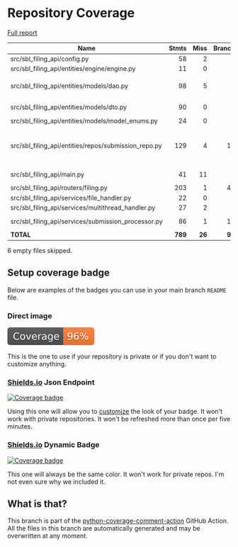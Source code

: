 # Repository Coverage

[Full report](https://htmlpreview.github.io/?https://github.com/cfpb/sbl-filing-api/blob/python-coverage-comment-action-data/htmlcov/index.html)

| Name                                                    |    Stmts |     Miss |   Branch |   BrPart |   Cover |   Missing |
|-------------------------------------------------------- | -------: | -------: | -------: | -------: | ------: | --------: |
| src/sbl\_filing\_api/config.py                          |       58 |        2 |        2 |        1 |     95% |     15-16 |
| src/sbl\_filing\_api/entities/engine/engine.py          |       11 |        0 |        0 |        0 |    100% |           |
| src/sbl\_filing\_api/entities/models/dao.py             |       98 |        5 |        0 |        0 |     95% |44, 63, 78, 99, 127 |
| src/sbl\_filing\_api/entities/models/dto.py             |       90 |        0 |        8 |        2 |     98% |68->72, 72->76 |
| src/sbl\_filing\_api/entities/models/model\_enums.py    |       24 |        0 |        0 |        0 |    100% |           |
| src/sbl\_filing\_api/entities/repos/submission\_repo.py |      129 |        4 |       18 |        3 |     95% |67->69, 75->77, 82->84, 128-131 |
| src/sbl\_filing\_api/main.py                            |       41 |       11 |        0 |        0 |     73% |35-40, 44-48 |
| src/sbl\_filing\_api/routers/filing.py                  |      203 |        1 |       42 |        1 |     99% |       436 |
| src/sbl\_filing\_api/services/file\_handler.py          |       22 |        0 |        4 |        0 |    100% |           |
| src/sbl\_filing\_api/services/multithread\_handler.py   |       27 |        2 |        0 |        0 |     93% |     18-19 |
| src/sbl\_filing\_api/services/submission\_processor.py  |       86 |        1 |       18 |        2 |     97% |64, 94->97 |
|                                               **TOTAL** |  **789** |   **26** |   **92** |    **9** | **96%** |           |

6 empty files skipped.


## Setup coverage badge

Below are examples of the badges you can use in your main branch `README` file.

### Direct image

[![Coverage badge](https://raw.githubusercontent.com/cfpb/sbl-filing-api/python-coverage-comment-action-data/badge.svg)](https://htmlpreview.github.io/?https://github.com/cfpb/sbl-filing-api/blob/python-coverage-comment-action-data/htmlcov/index.html)

This is the one to use if your repository is private or if you don't want to customize anything.

### [Shields.io](https://shields.io) Json Endpoint

[![Coverage badge](https://img.shields.io/endpoint?url=https://raw.githubusercontent.com/cfpb/sbl-filing-api/python-coverage-comment-action-data/endpoint.json)](https://htmlpreview.github.io/?https://github.com/cfpb/sbl-filing-api/blob/python-coverage-comment-action-data/htmlcov/index.html)

Using this one will allow you to [customize](https://shields.io/endpoint) the look of your badge.
It won't work with private repositories. It won't be refreshed more than once per five minutes.

### [Shields.io](https://shields.io) Dynamic Badge

[![Coverage badge](https://img.shields.io/badge/dynamic/json?color=brightgreen&label=coverage&query=%24.message&url=https%3A%2F%2Fraw.githubusercontent.com%2Fcfpb%2Fsbl-filing-api%2Fpython-coverage-comment-action-data%2Fendpoint.json)](https://htmlpreview.github.io/?https://github.com/cfpb/sbl-filing-api/blob/python-coverage-comment-action-data/htmlcov/index.html)

This one will always be the same color. It won't work for private repos. I'm not even sure why we included it.

## What is that?

This branch is part of the
[python-coverage-comment-action](https://github.com/marketplace/actions/python-coverage-comment)
GitHub Action. All the files in this branch are automatically generated and may be
overwritten at any moment.